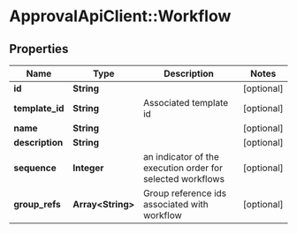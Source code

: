 # ApprovalApiClient::Workflow

## Properties
Name | Type | Description | Notes
------------ | ------------- | ------------- | -------------
**id** | **String** |  | [optional] 
**template_id** | **String** | Associated template id | [optional] 
**name** | **String** |  | [optional] 
**description** | **String** |  | [optional] 
**sequence** | **Integer** | an indicator of the execution order for selected workflows | [optional] 
**group_refs** | **Array&lt;String&gt;** | Group reference ids associated with workflow | [optional] 


